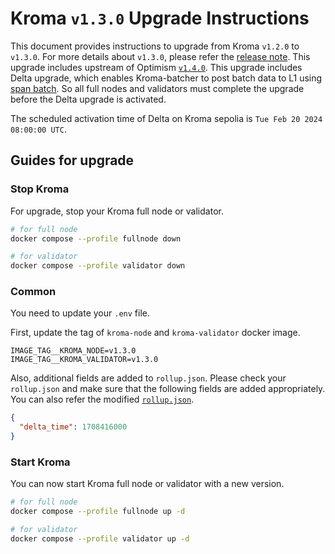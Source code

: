 # Kroma `v1.3.0` Upgrade Instructions

This document provides instructions to upgrade from Kroma `v1.2.0` to `v1.3.0`.
For more details about `v1.3.0`, please refer the [release note](https://github.com/kroma-network/kroma/releases/tag/v1.3.0).
This upgrade includes upstream of Optimism [`v1.4.0`](https://github.com/ethereum-optimism/optimism/releases/tag/op-node%2Fv1.4.0).
This upgrade includes Delta upgrade, which enables Kroma-batcher to post batch data to L1 using 
[span batch](https://github.com/ethereum-optimism/specs/blob/main/specs/protocol/span-batches.md). 
So all full nodes and validators must complete the upgrade before the Delta upgrade is activated. 

The scheduled activation time of Delta on Kroma sepolia is `Tue Feb 20 2024 08:00:00 UTC`.

## Guides for upgrade

### Stop Kroma

For upgrade, stop your Kroma full node or validator.
```bash
# for full node
docker compose --profile fullnode down

# for validator
docker compose --profile validator down
```

### Common

You need to update your `.env` file.

First, update the tag of `kroma-node` and `kroma-validator` docker image.
```
IMAGE_TAG__KROMA_NODE=v1.3.0
IMAGE_TAG__KROMA_VALIDATOR=v1.3.0
```

Also, additional fields are added to `rollup.json`. Please check your `rollup.json` and make sure that the following
fields are added appropriately. You can also refer the modified [`rollup.json`](../config/sepolia/rollup.json).

```json
{
  "delta_time": 1708416000
}
```

### Start Kroma

You can now start Kroma full node or validator with a new version.

```bash
# for full node
docker compose --profile fullnode up -d

# for validator
docker compose --profile validator up -d
```
